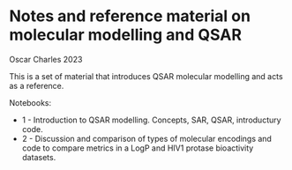 # Notes and reference material on molecular modelling and QSAR

Oscar Charles 2023

This is a set of material that introduces QSAR molecular modelling and acts as a reference.

Notebooks:
 - 1 - Introduction to QSAR modelling. Concepts, SAR, QSAR, introductury code.
 - 2 - Discussion and comparison of types of molecular encodings and code to compare metrics in a LogP and HIV1 protase bioactivity datasets.



